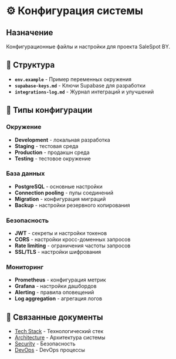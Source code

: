 # ⚙️ Конфигурация системы

## Назначение

Конфигурационные файлы и настройки для проекта SaleSpot BY.

## 📁 Структура

- **`env.example`** - Пример переменных окружения
- **`supabase-keys.md`** - Ключи Supabase для разработки
- **`integrations-log.md`** - Журнал интеграций и улучшений

## 🎯 Типы конфигурации

### Окружение

- **Development** - локальная разработка
- **Staging** - тестовая среда
- **Production** - продакшн среда
- **Testing** - тестовое окружение

### База данных

- **PostgreSQL** - основные настройки
- **Connection pooling** - пулы соединений
- **Migration** - конфигурация миграций
- **Backup** - настройки резервного копирования

### Безопасность

- **JWT** - секреты и настройки токенов
- **CORS** - настройки кросс-доменных запросов
- **Rate limiting** - ограничения частоты запросов
- **SSL/TLS** - настройки шифрования

### Мониторинг

- **Prometheus** - конфигурация метрик
- **Grafana** - настройки дашбордов
- **Alerting** - правила оповещений
- **Log aggregation** - агрегация логов

## 🔗 Связанные документы

- [Tech Stack](../tech-stack.md) - Технологический стек
- [Architecture](../architecture/) - Архитектура системы
- [Security](../security/) - Безопасность
- [DevOps](../devops/) - DevOps процессы
